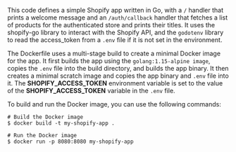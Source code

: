 This code defines a simple Shopify app written in Go, with a `/` handler that prints a welcome message and an `/auth/callback` handler that fetches a list of products for the authenticated store and prints their titles. It uses the shopify-go library to interact with the Shopify API, and the `godotenv` library to read the access_token from a `.env` file if it is not set in the environment.

The Dockerfile uses a multi-stage build to create a minimal Docker image for the app. It first builds the app using the `golang:1.15-alpine image`, copies the `.env` file into the build directory, and builds the app binary. It then creates a minimal scratch image and copies the app binary and `.env` file into it. The **SHOPIFY_ACCESS_TOKEN** environment variable is set to the value of the **SHOPIFY_ACCESS_TOKEN** variable in the `.env` file.

To build and run the Docker image, you can use the following commands:

```
# Build the Docker image
$ docker build -t my-shopify-app .

# Run the Docker image
$ docker run -p 8080:8080 my-shopify-app
```
